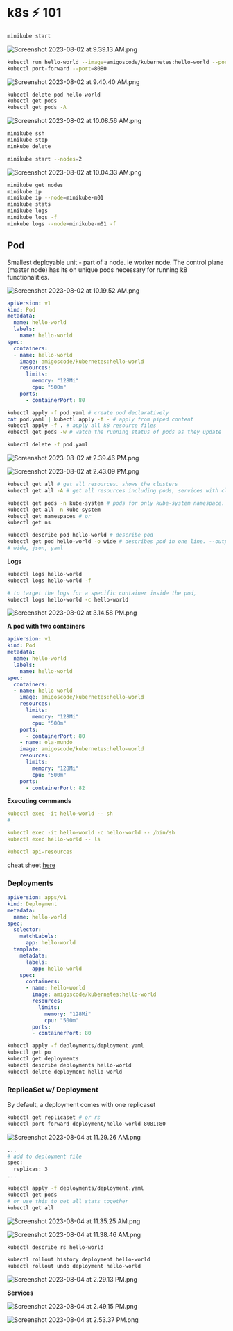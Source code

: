 # k8s ⚡ 101

```bash
minikube start
```

![Screenshot 2023-08-02 at 9.39.13 AM.png](data/Screenshot_2023-08-02_at_9.39.13_AM.png)

```bash
kubectl run hello-world --image=amigoscode/kubernetes:hello-world --port=80
kubectl port-forward --port=8080
```

![Screenshot 2023-08-02 at 9.40.40 AM.png](data/Screenshot_2023-08-02_at_9.40.40_AM.png)

```bash
kubectl delete pod hello-world
kubectl get pods
kubectl get pods -A
```

![Screenshot 2023-08-02 at 10.08.56 AM.png](data/Screenshot_2023-08-02_at_10.08.56_AM.png)

```bash
minikube ssh
minikube stop
minkube delete

minikube start --nodes=2
```

![Screenshot 2023-08-02 at 10.04.33 AM.png](data/Screenshot_2023-08-02_at_10.04.33_AM.png)

```bash
minikube get nodes
minikube ip
minikube ip --node=minikube-m01
minikube stats
minikube logs
minikube logs -f
minkube logs --node=minikube-m01 -f
```

## Pod

Smallest deployable unit - part of a node. ie worker node. The control plane (master node) has its on unique pods necessary for running k8 functionalities.

![Screenshot 2023-08-02 at 10.19.52 AM.png](data/Screenshot_2023-08-02_at_10.19.52_AM.png)

```yaml
apiVersion: v1
kind: Pod
metadata:
  name: hello-world
  labels:
    name: hello-world
spec:
  containers:
  - name: hello-world
    image: amigoscode/kubernetes:hello-world
    resources:
      limits:
        memory: "128Mi"
        cpu: "500m"
    ports:
      - containerPort: 80
```

```bash
kubectl apply -f pod.yaml # create pod declaratively
cat pod.yaml | kubectl apply -f - # apply from piped content
kubectl apply -f . # apply all k8 resource files
kubectl get pods -w # watch the running status of pods as they update

kubectl delete -f pod.yaml 
```

![Screenshot 2023-08-02 at 2.39.46 PM.png](data/Screenshot_2023-08-02_at_2.39.46_PM.png)

![Screenshot 2023-08-02 at 2.43.09 PM.png](data/Screenshot_2023-08-02_at_2.43.09_PM.png)

```bash
kubectl get all # get all resources. shows the clusters
kubectl get all -A # get all resources including pods, services with clusters etc

kubectl get pods -n kube-system # pods for only kube-system namespace. Excludes default
kubectl get all -n kube-system
kubectl get namespaces # or
kubectl get ns

kubectl describe pod hello-world # describe pod
kubectl get pod hello-world -o wide # describes pod in one line. --output
# wide, json, yaml
```

**Logs**

```bash
kubectl logs hello-world
kubectl logs hello-world -f

# to target the logs for a specific container inside the pod,
kubectl logs hello-world -c hello-world
```

![Screenshot 2023-08-02 at 3.14.58 PM.png](data/Screenshot_2023-08-02_at_3.14.58_PM.png)

**A pod with two containers**

```yaml
apiVersion: v1
kind: Pod
metadata:
  name: hello-world
  labels:
    name: hello-world
spec:
  containers:
  - name: hello-world
    image: amigoscode/kubernetes:hello-world
    resources:
      limits:
        memory: "128Mi"
        cpu: "500m"
    ports:
      - containerPort: 80
	- name: ola-mundo
    image: amigoscode/kubernetes:hello-world
    resources:
      limits:
        memory: "128Mi"
        cpu: "500m"
    ports:
      - containerPort: 82
```

**Executing** **commands**

```yaml
kubectl exec -it hello-world -- sh
#_

kubectl exec -it hello-world -c hello-world -- /bin/sh
kubectl exec hello-world -- ls

kubectl api-resources
```

cheat sheet [here](https://kubernetes.io/docs/reference/kubectl/cheatsheet/)

### Deployments

```yaml
apiVersion: apps/v1
kind: Deployment
metadata:
  name: hello-world
spec:
  selector:
    matchLabels:
      app: hello-world
  template:
    metadata:
      labels:
        app: hello-world
    spec:
      containers:
      - name: hello-world
        image: amigoscode/kubernetes:hello-world
        resources:
          limits:
            memory: "128Mi"
            cpu: "500m"
        ports:
        - containerPort: 80
```

```bash
kubectl apply -f deployments/deployment.yaml
kubectl get po
kubectl get deployments
kubectl describe deployments hello-world
kubectl delete deployment hello-world
```

### ReplicaSet w/ Deployment

By default, a deployment comes with one replicaset

```bash
kubectl get replicaset # or rs
kubectl port-forward deployment/hello-world 8081:80
```

![Screenshot 2023-08-04 at 11.29.26 AM.png](data/Screenshot_2023-08-04_at_11.29.26_AM.png)

```bash
...
# add to deployment file
spec:
  replicas: 3
...

kubectl apply -f deployments/deployment.yaml
kubectl get pods
# or use this to get all stats together
kubectl get all
```

![Screenshot 2023-08-04 at 11.35.25 AM.png](data/Screenshot_2023-08-04_at_11.35.25_AM.png)

![Screenshot 2023-08-04 at 11.38.46 AM.png](data/Screenshot_2023-08-04_at_11.38.46_AM.png)

```bash
kubectl describe rs hello-world

kubectl rollout history deployment hello-world
kubectl rollout undo deployment hello-world
```

![Screenshot 2023-08-04 at 2.29.13 PM.png](data/Screenshot_2023-08-04_at_2.29.13_PM.png)

**Services**

![Screenshot 2023-08-04 at 2.49.15 PM.png](data/Screenshot_2023-08-04_at_2.49.15_PM.png)

![Screenshot 2023-08-04 at 2.53.37 PM.png](data/Screenshot_2023-08-04_at_2.53.37_PM.png)